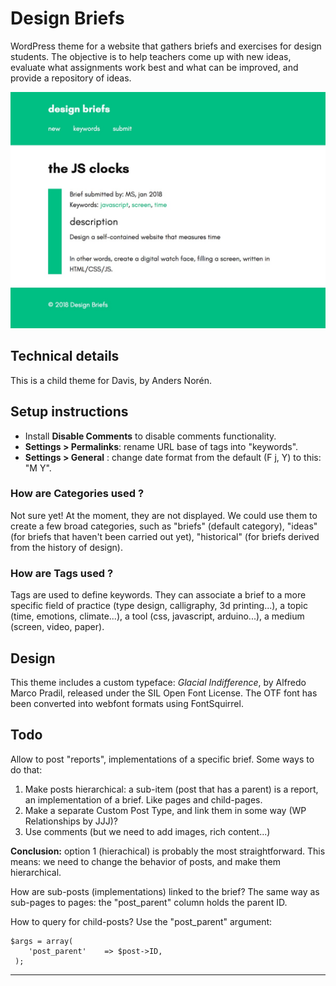 # Design Briefs

WordPress theme for a website that gathers briefs and exercises for design students. The objective is to help teachers come up with new ideas, evaluate what assignments work best and what can be improved, and provide a repository of ideas.

![](screenshot.jpg)

## Technical details

This is a child theme for Davis, by Anders Norén.

## Setup instructions

- Install **Disable Comments** to disable comments functionality.
- **Settings > Permalinks**: rename URL base of tags into "keywords".
- **Settings > General** : change date format from the default (F j, Y) to this: "M Y".

### How are Categories used ?

Not sure yet! At the moment, they are not displayed. We could use them to create a few broad categories, such as "briefs" (default category), "ideas" (for briefs that haven't been carried out yet), "historical" (for briefs derived from the history of design).

### How are Tags used ?

Tags are used to define keywords. They can associate a brief to a more specific field of practice (type design, calligraphy, 3d printing...), a topic (time, emotions, climate...), a tool (css, javascript, arduino...), a medium (screen, video, paper).

## Design

This theme includes a custom typeface: *Glacial Indifference*, by Alfredo Marco Pradil, released under the SIL Open Font License. The OTF font has been converted into webfont formats using FontSquirrel.

## Todo

Allow to post "reports", implementations of a specific brief. Some ways to do that:

1. Make posts hierarchical: a sub-item (post that has a parent) is a report, an implementation of a brief. Like pages and child-pages.
2. Make a separate Custom Post Type, and link them in some way (WP Relationships by JJJ)?
3. Use comments (but we need to add images, rich content...)

**Conclusion:** option 1 (hierachical) is probably the most straightforward. This means: we need to change the behavior of posts, and make them hierarchical.

How are sub-posts (implementations) linked to the brief? The same way as sub-pages to pages: the "post_parent" column holds the parent ID.

How to query for child-posts? Use the "post_parent" argument:

```
$args = array(
    'post_parent'    => $post->ID,
 );
 ```



***